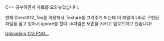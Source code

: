 C++ 공부하면서 자료를 모와놓았습니다.

현재 DirectX12_Tex를 이용해서 Texture를 그려주게 되는데 이 파일이 Lib로 구현된 파일을 품고 있어서
ignore를 할때 lib파일은 보존을 시키고 업로드하고 있습니다!



[Uploading 123.PNG…]()
